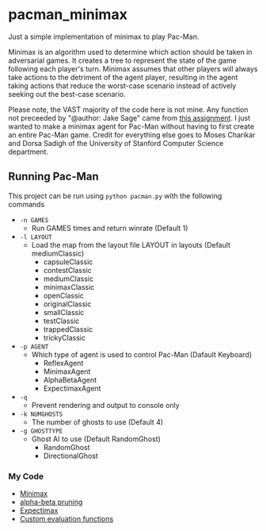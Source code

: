 # pacman_minimax
Just a simple implementation of minimax to play Pac-Man.

Minimax is an algorithm used to determine which action should be taken in adversarial games. It creates a tree to represent the state of the game following each player's turn. Minimax assumes that other players will always take actions to the detriment of the agent player, resulting in the agent taking actions that reduce the worst-case scenario instead of actively seeking out the best-case scenario.

Please note, the VAST majority of the code here is not mine. Any function not preceeded by "@author: Jake Sage" came from [this assignment](https://web.stanford.edu/class/archive/cs/cs221/cs221.1196/assignments/pacman/index.html). I just wanted to make a minimax agent for Pac-Man without having to first create an entire Pac-Man game. Credit for everything else goes to Moses Charikar and Dorsa Sadigh of the University of Stanford Computer Science department.

## Running Pac-Man
This project can be run using
```python pacman.py```
with the following commands
* ```-n GAMES```
  * Run GAMES times and return winrate (Default 1)
* ```-l LAYOUT```
  * Load the map from the layout file LAYOUT in layouts (Default mediumClassic)
    * capsuleClassic
    * contestClassic
    * mediumClassic
    * minimaxClassic
    * openClassic
    * originalClassic
    * smallClassic
    * testClassic
    * trappedClassic
    * trickyClassic
* ```-p AGENT```
  * Which type of agent is used to control Pac-Man (Dafault Keyboard)
    * ReflexAgent
    * MinimaxAgent
    * AlphaBetaAgent
    * ExpectimaxAgent
* ```-q```
  * Prevent rendering and output to console only
* ```-k NUMGHOSTS```
  * The number of ghosts to use (Default 4)
* ```-g GHOSTTYPE```
  * Ghost AI to use (Default RandomGhost)
    * RandomGhost
    * DirectionalGhost

### My Code
* [Minimax](https://github.com/2To3rdPwr/pacman_minimax/blob/master/submission.py#L134)
* [alpha-beta pruning](https://github.com/2To3rdPwr/pacman_minimax/blob/master/submission.py#L183)
* [Expectimax](https://github.com/2To3rdPwr/pacman_minimax/blob/master/submission.py#L246)
* [Custom evaluation functions](https://github.com/2To3rdPwr/pacman_minimax/blob/master/submission.py#L332)
